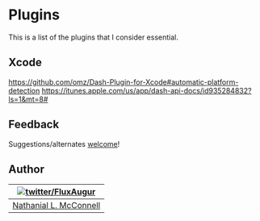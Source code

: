 # Plugins

This is a list of the plugins that I consider essential.

## Xcode

https://github.com/omz/Dash-Plugin-for-Xcode#automatic-platform-detection
https://itunes.apple.com/us/app/dash-api-docs/id935284832?ls=1&mt=8#

## Feedback

Suggestions/alternates [welcome](https://github.com/FluxAugur/essentials/issues)!

## Author

| [![twitter/FluxAugur](http://0.gravatar.com/avatar/59206822436b75a601a9af6ee858f0eb?size=70)](http://twitter.com/FluxAugur "Follow @FluxAugur on Twitter") |
|---|
| [Nathanial L. McConnell](email:FluxAugur@gmail.com) |
